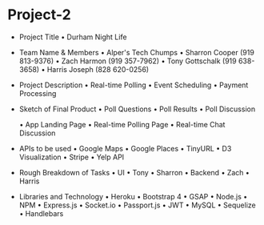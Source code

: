 # Project-2

* Project Title
	• Durham Night Life

* Team Name & Members
	• Alper's Tech Chumps
		• Sharron Cooper (919 813-9376)
		• Zach Harmon (919 357-7962)
		• Tony Gottschalk (919 638-3658)
		• Harris Joseph (828 620-0256)

* Project Description
	• Real-time Polling
	• Event Scheduling
	• Payment Processing

* Sketch of Final Product
	• Poll Questions
	• Poll Results
	• Poll Discussion

	• App Landing Page
	• Real-time Polling Page
	• Real-time Chat Discussion
	
* APIs to be used
	• Google Maps
	• Google Places
	• TinyURL
	• D3 Visualization
	• Stripe
	• Yelp API

* Rough Breakdown of Tasks
	• UI
		• Tony
		• Sharron
	• Backend
		• Zach
		• Harris

* Libraries and Technology
	• Heroku
	• Bootstrap 4
	• GSAP
	• Node.js
	• NPM
	• Express.js
	• Socket.io
	• Passport.js
	• JWT
	• MySQL
	• Sequelize
	• Handlebars

	